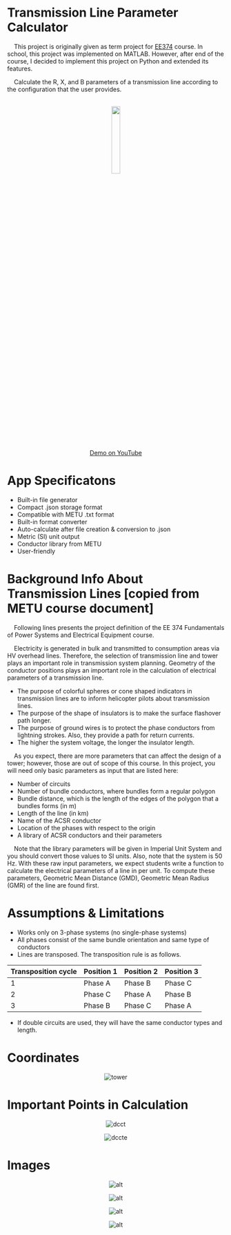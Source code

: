 # Transmission Line Parameter Calculator
&nbsp;&nbsp;&nbsp;&nbsp;This project is originally given as term project for [EE374](https://catalog.metu.edu.tr/course.php?course_code=5670374) course. In school, this project was implemented on MATLAB. However, after end of the course, I decided to implement this project on Python and extended its features.

&nbsp;&nbsp;&nbsp;&nbsp;Calculate the R, X, and B parameters of a transmission line according to the configuration that the user provides.


<div align="center">
<br>
<img src="./img.png" style="width:20%;"> </img>
<br> 

[Demo on YouTube](https://www.youtube.com/)
</div>


# App Specificatons
- Built-in file generator
- Compact .json storage format
- Compatible with METU .txt format
- Built-in format converter
- Auto-calculate after file creation & conversion to .json
- Metric (SI) unit output
- Conductor library from METU
- User-friendly 

# Background Info About Transmission Lines [copied from METU course document]
&nbsp;&nbsp;&nbsp;&nbsp;Following lines presents the project definition of the EE 374 Fundamentals of Power Systems
and Electrical Equipment course.

&nbsp;&nbsp;&nbsp;&nbsp;Electricity is generated in bulk and transmitted to consumption areas via HV overhead lines.
Therefore, the selection of transmission line and tower plays an important role in transmission
system planning. Geometry of the conductor positions plays an important role in the calculation
of electrical parameters of a transmission line.

- The purpose of colorful spheres or cone shaped indicators in transmission lines are to
inform helicopter pilots about transmission lines.
- The purpose of the shape of insulators is to make the surface flashover path longer.
- The purpose of ground wires is to protect the phase conductors from lightning strokes.
Also, they provide a path for return currents.
- The higher the system voltage, the longer the insulator length.

&nbsp;&nbsp;&nbsp;&nbsp;As you expect, there are more parameters that can affect the design of a tower; however,
those are out of scope of this course. In this project, you will need only basic parameters as
input that are listed here:
- Number of circuits
- Number of bundle conductors, where bundles form a regular polygon
- Bundle distance, which is the length of the edges of the polygon that a bundles forms (in
m)
- Length of the line (in km)
- Name of the ACSR conductor
- Location of the phases with respect to the origin
- A library of ACSR conductors and their parameters

&nbsp;&nbsp;&nbsp;&nbsp;Note that the library parameters will be given in Imperial Unit System and you should
convert those values to SI units. Also, note that the system is 50 Hz. With these raw input
parameters, we expect students write a function to calculate the electrical parameters of a line
in per unit. To compute these parameters, Geometric Mean Distance (GMD), Geometric Mean
Radius (GMR) of the line are found first.

# Assumptions & Limitations
- Works only on 3-phase systems (no single-phase systems)
- All phases consist of the same bundle orientation and same type of conductors
- Lines are transposed. The transposition rule is as follows.
<div align="center">

| Transposition cycle | Position 1 | Position 2  | Position 3 |
| ----------- | ----------- | ----------- | ----------- | 
| 1 | Phase A | Phase B | Phase C |
| 2 | Phase C | Phase A | Phase B |
| 3 | Phase B | Phase C | Phase A |

</div>

- If double circuits are used, they will have the same conductor types and length.

# Coordinates
<div align="center">

![tower](./pics/coor.png)

</div>

# Important Points in Calculation

<div align="center">

![dcct](./pics/double_cct.png)

![dccte](./pics/double_cct_earth.png)

</div>

# Images

<div align="center">

![alt](./pics/SS.png)

![alt](./pics/create.png)

![alt](./pics/j2t.png)

![alt](./pics/t2j.png)


</div>

